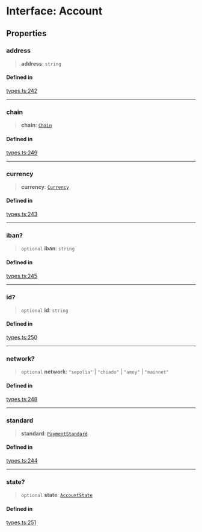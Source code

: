 # Interface: Account

## Properties

### address

> **address**: `string`

#### Defined in

[types.ts:242](https://github.com/monerium/js-monorepo/blob/main/packages/sdk/src/types.ts#L242)

***

### chain

> **chain**: [`Chain`](/docs/SDK/type-aliases/Chain.md)

#### Defined in

[types.ts:249](https://github.com/monerium/js-monorepo/blob/main/packages/sdk/src/types.ts#L249)

***

### currency

> **currency**: [`Currency`](/docs/SDK/enumerations/Currency.md)

#### Defined in

[types.ts:243](https://github.com/monerium/js-monorepo/blob/main/packages/sdk/src/types.ts#L243)

***

### iban?

> `optional` **iban**: `string`

#### Defined in

[types.ts:245](https://github.com/monerium/js-monorepo/blob/main/packages/sdk/src/types.ts#L245)

***

### id?

> `optional` **id**: `string`

#### Defined in

[types.ts:250](https://github.com/monerium/js-monorepo/blob/main/packages/sdk/src/types.ts#L250)

***

### network?

> `optional` **network**: `"sepolia"` \| `"chiado"` \| `"amoy"` \| `"mainnet"`

#### Defined in

[types.ts:248](https://github.com/monerium/js-monorepo/blob/main/packages/sdk/src/types.ts#L248)

***

### standard

> **standard**: [`PaymentStandard`](/docs/SDK/enumerations/PaymentStandard.md)

#### Defined in

[types.ts:244](https://github.com/monerium/js-monorepo/blob/main/packages/sdk/src/types.ts#L244)

***

### state?

> `optional` **state**: [`AccountState`](/docs/SDK/enumerations/AccountState.md)

#### Defined in

[types.ts:251](https://github.com/monerium/js-monorepo/blob/main/packages/sdk/src/types.ts#L251)
